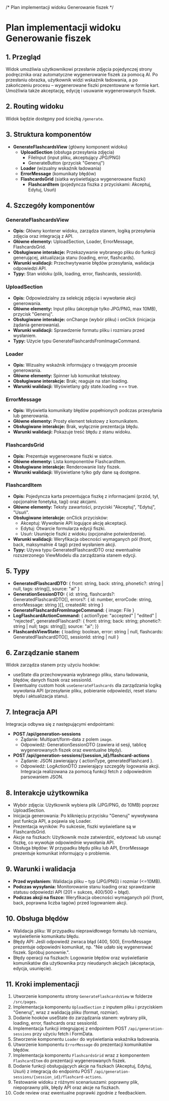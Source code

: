 /* Plan implementacji widoku Generowanie fiszek */
# Plan implementacji widoku Generowanie fiszek

## 1. Przegląd
Widok umożliwia użytkownikowi przesłanie zdjęcia pojedynczej strony podręcznika oraz automatyczne wygenerowanie fiszek za pomocą AI. Po przesłaniu obrazka, użytkownik widzi wskaźnik ładowania, a po zakończeniu procesu – wygenerowane fiszki prezentowane w formie kart. Umożliwia także akceptację, edycję i usuwanie wygenerowanych fiszek.

## 2. Routing widoku
Widok będzie dostępny pod ścieżką `/generate`.

## 3. Struktura komponentów
- **GenerateFlashcardsView** (główny komponent widoku)
  - **UploadSection** (obsługa przesyłania zdjęcia)
    - FileInput (input pliku, akceptujący JPG/PNG)
    - GenerateButton (przycisk "Generuj")
  - **Loader** (wizualny wskaźnik ładowania)
  - **ErrorMessage** (komunikaty błędów)
  - **FlashcardsGrid** (siatka wyświetlająca wygenerowane fiszki)
    - **FlashcardItem** (pojedyncza fiszka z przyciskami: Akceptuj, Edytuj, Usuń)

## 4. Szczegóły komponentów

### GenerateFlashcardsView
- **Opis:** Główny kontener widoku, zarządza stanem, logiką przesyłania zdjęcia oraz integracją z API.
- **Główne elementy:** UploadSection, Loader, ErrorMessage, FlashcardsGrid.
- **Obsługiwane interakcje:** Przekazywanie wybranego pliku do funkcji generującej, aktualizacja stanu (loading, error, flashcards).
- **Warunki walidacji:** Przechwytywanie błędów przesyłania, walidacja odpowiedzi API.
- **Typy:** Stan widoku (plik, loading, error, flashcards, sessionId).

### UploadSection
- **Opis:** Odpowiedzialny za selekcję zdjęcia i wywołanie akcji generowania.
- **Główne elementy:** Input pliku (akceptuje tylko JPG/PNG, max 10MB), przycisk "Generuj".
- **Obsługiwane interakcje:** onChange (wybór pliku) i onClick (inicjacja żądania generowania).
- **Warunki walidacji:** Sprawdzenie formatu pliku i rozmiaru przed wysłaniem.
- **Typy:** Użycie typu GenerateFlashcardsFromImageCommand.

### Loader
- **Opis:** Wizualny wskaźnik informujący o trwającym procesie generowania.
- **Główne elementy:** Spinner lub komunikat tekstowy.
- **Obsługiwane interakcje:** Brak; reaguje na stan loading.
- **Warunki walidacji:** Wyświetlany gdy state.loading === true.

### ErrorMessage
- **Opis:** Wyświetla komunikaty błędów popełnionych podczas przesyłania lub generowania.
- **Główne elementy:** Prosty element tekstowy z komunikatem.
- **Obsługiwane interakcje:** Brak, wyłącznie prezentacja błędu.
- **Warunki walidacji:** Pokazuje treść błędu z stanu widoku.

### FlashcardsGrid
- **Opis:** Prezentuje wygenerowane fiszki w siatce.
- **Główne elementy:** Lista komponentów FlashcardItem.
- **Obsługiwane interakcje:** Renderowanie listy fiszek.
- **Warunki walidacji:** Wyświetlane tylko gdy dane są dostępne.

### FlashcardItem
- **Opis:** Pojedyncza karta prezentująca fiszkę z informacjami (przód, tył, opcjonalnie fonetyka, tagi) oraz akcjami.
- **Główne elementy:** Teksty zawartości, przyciski "Akceptuj", "Edytuj", "Usuń".
- **Obsługiwane interakcje:** onClick przycisków:
  - Akceptuj: Wywołanie API logujące akcję akceptacji.
  - Edytuj: Otwarcie formularza edycji fiszki.
  - Usuń: Usunięcie fiszki z widoku (opcjonalne potwierdzenie).
- **Warunki walidacji:** Weryfikacja obecności wymaganych pól (front, back, maksymalnie 4 tagi) przed wysłaniem akcji.
- **Typy:** Używa typu GeneratedFlashcardDTO oraz ewentualnie rozszerzonego ViewModelu dla zarządzania stanem edycji.

## 5. Typy
- **GeneratedFlashcardDTO:** { front: string, back: string, phonetic?: string | null, tags: string[], source: "ai" }
- **GenerationSessionDTO:** { id: string, flashcards?: GeneratedFlashcardDTO[], errors?: { id: number, errorCode: string, errorMessage: string }[], createdAt: string }
- **GenerateFlashcardsFromImageCommand:** { image: File }
- **LogFlashcardActionCommand:** { actionType: "accepted" | "edited" | "rejected", generatedFlashcard?: { front: string; back: string; phonetic?: string | null; tags: string[]; source: "ai"; }}
- **FlashcardsViewState:** { loading: boolean, error: string | null, flashcards: GeneratedFlashcardDTO[], sessionId: string | null }

## 6. Zarządzanie stanem
Widok zarządza stanem przy użyciu hooków:
- useState dla przechowywania wybranego pliku, stanu ładowania, błędów, danych fiszek oraz sessionId.
- Ewentualny custom hook `useGenerateFlashcards` dla zarządzania logiką wywołania API (przesyłanie pliku, pobieranie odpowiedzi, reset stanu błędu i aktualizacja stanu).

## 7. Integracja API
Integracja odbywa się z następującymi endpointami:
- **POST /api/generation-sessions**
  - Żądanie: Multipart/form-data z polem `image`.
  - Odpowiedź: GenerationSessionDTO (zawiera id sesji, tablicę wygenerowanych fiszek oraz ewentualne błędy).
- **POST /api/generation-sessions/{session_id}/flashcard-actions**
  - Żądanie: JSON zawierający { actionType, generatedFlashcard }.
  - Odpowiedź: LogActionDTO zawierający szczegóły logowania akcji.
Integracja realizowana za pomocą funkcji fetch z odpowiednim parsowaniem JSON.

## 8. Interakcje użytkownika
- Wybór zdjęcia: Użytkownik wybiera plik (JPG/PNG, do 10MB) poprzez UploadSection.
- Inicjacja generowania: Po kliknięciu przycisku "Generuj" wywoływana jest funkcja API, a pojawia się Loader.
- Prezentacja wyników: Po sukcesie, fiszki wyświetlane są w FlashcardsGrid.
- Akcje na fiszkach: Użytkownik może zatwierdzić, edytować lub usunąć fiszkę, co wywołuje odpowiednie wywołania API.
- Obsługa błędów: W przypadku błędu pliku lub API, ErrorMessage prezentuje komunikat informujący o problemie.

## 9. Warunki i walidacja
- **Przed wysłaniem:** Walidacja pliku – typ (JPG/PNG) i rozmiar (<=10MB).
- **Podczas wysyłania:** Monitorowanie stanu loading oraz sprawdzanie statusu odpowiedzi API (201 = sukces, 400/500 = błąd).
- **Podczas akcji na fiszce:** Weryfikacja obecności wymaganych pól (front, back, poprawna liczba tagów) przed logowaniem akcji.

## 10. Obsługa błędów
- Walidacja pliku: W przypadku nieprawidłowego formatu lub rozmiaru, wyświetlenie komunikatu błędu.
- Błędy API: Jeśli odpowiedź zwraca błąd (400, 500), ErrorMessage prezentuje odpowiedni komunikat, np. "Nie udało się wygenerować fiszek. Spróbuj ponownie.".
- Błędy operacji na fiszkach: Logowanie błędów oraz wyświetlanie komunikatów dla użytkownika przy nieudanych akcjach (akceptacja, edycja, usunięcie).

## 11. Kroki implementacji
1. Utworzenie komponentu strony `GenerateFlashcardsView` w folderze `/src/pages`.
2. Implementacja komponentu `UploadSection` z inputem pliku i przyciskiem "Generuj", wraz z walidacją pliku (format, rozmiar).
3. Dodanie hooków useState do zarządzania stanem: wybrany plik, loading, error, flashcards oraz sessionId.
4. Implementacja funkcji integrującej z endpointem POST `/api/generation-sessions` przy użyciu fetch i FormData.
5. Stworzenie komponentu `Loader` do wyświetlania wskaźnika ładowania.
6. Utworzenie komponentu `ErrorMessage` do prezentacji komunikatów błędów.
7. Implementacja komponentu `FlashcardsGrid` wraz z komponentem `FlashcardItem` do prezentacji wygenerowanych fiszek.
8. Dodanie funkcji obsługujących akcje na fiszkach (Akceptuj, Edytuj, Usuń) z integracją do endpointu POST `/api/generation-sessions/{session_id}/flashcard-actions`.
9. Testowanie widoku z różnymi scenariuszami: poprawny plik, niepoprawny plik, błędy API oraz akcje na fiszkach.
10. Code review oraz ewentualne poprawki zgodnie z feedbackiem. 